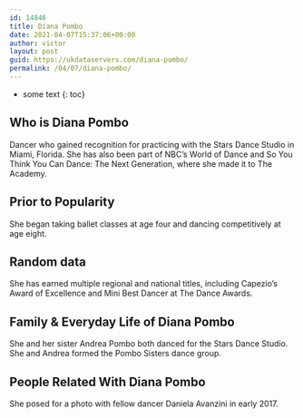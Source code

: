 ```yaml
---
id: 14846
title: Diana Pombo
date: 2021-04-07T15:37:06+00:00
author: victor
layout: post
guid: https://ukdataservers.com/diana-pombo/
permalink: /04/07/diana-pombo/
---
```


* some text
{: toc}


## Who is Diana Pombo



Dancer who gained recognition for practicing with the Stars Dance Studio in Miami, Florida. She has also been part of NBC&#8217;s World of Dance and So You Think You Can Dance: The Next Generation, where she made it to The Academy.

                
                
                
## Prior to Popularity



She began taking ballet classes at age four and dancing competitively at age eight. 

                
                
                
## Random data



She has earned multiple regional and national titles, including Capezio&#8217;s Award of Excellence and Mini Best Dancer at The Dance Awards.

                
                
                
## Family & Everyday Life of Diana Pombo



She and her sister Andrea Pombo both danced for the Stars Dance Studio. She and Andrea formed the Pombo Sisters dance group. 

                
                
                
## People Related With Diana Pombo



She posed for a photo with fellow dancer Daniela Avanzini in early 2017.

                
              
            
          
          
          